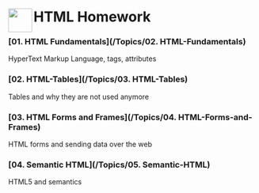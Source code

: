 # <img src="https://www.w3.org/html/logo/downloads/HTML5_Logo_256.png" align="left" height="48" width="48" > HTML Homework 

### [01. HTML Fundamentals](/Topics/02. HTML-Fundamentals)

HyperText Markup Language, tags, attributes

### [02. HTML-Tables](/Topics/03. HTML-Tables)

Tables and why they are not used anymore

### [03. HTML Forms and Frames](/Topics/04. HTML-Forms-and-Frames)

HTML forms and sending data over the web

### [04. Semantic HTML](/Topics/05. Semantic-HTML)

HTML5 and semantics
